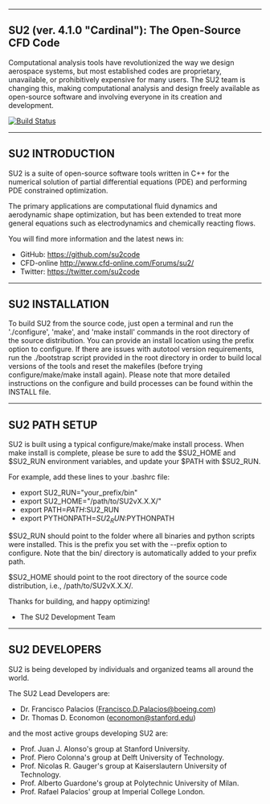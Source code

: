 -----------------------------------------------------------
  SU2 (ver. 4.1.0 "Cardinal"): The Open-Source CFD Code
-----------------------------------------------------------

Computational analysis tools have revolutionized the way we design aerospace systems, but most established codes are proprietary, unavailable, or prohibitively expensive for many users. The SU2 team is changing this, making computational analysis and design freely available as open-source software and involving everyone in its creation and development. 

[![Build Status](https://travis-ci.org/su2code/SU2.svg?branch=develop)](https://travis-ci.org/su2code/SU2)

----------------------------------------------------------
  SU2 INTRODUCTION 
----------------------------------------------------------

SU2 is a suite of open-source software tools written in C++ for the numerical solution of partial differential equations (PDE) and performing PDE constrained optimization. 

The primary applications are computational fluid dynamics and aerodynamic shape optimization, but has been extended to treat more general equations such as electrodynamics and chemically reacting flows. 

You will find more information and the latest news in:
   - GitHub:    https://github.com/su2code
   - CFD-online http://www.cfd-online.com/Forums/su2/
   - Twitter:   https://twitter.com/su2code

---------------------------------------------------
  SU2 INSTALLATION
---------------------------------------------------

To build SU2 from the source code, just open a terminal and run the './configure', 'make', and 'make install' commands in the root directory of the source distribution. You can provide an install location using the prefix option to configure. If there are issues with autotool version requirements, run the ./bootstrap script provided in the root directory in order to build local versions of the tools and reset the makefiles (before trying configure/make/make install again). Please note that more detailed instructions on the configure and build processes can be found within the INSTALL file.

----------------------------------------------------------
  SU2 PATH SETUP 
----------------------------------------------------------

SU2 is built using a typical configure/make/make install process. When make install is complete, please be sure to add the $SU2_HOME and $SU2_RUN environment variables, and update your $PATH with $SU2_RUN. 

For example, add these lines to your .bashrc file:

- export SU2_RUN="your_prefix/bin"
- export SU2_HOME="/path/to/SU2vX.X.X/"
- export PATH=$PATH:$SU2_RUN
- export PYTHONPATH=$SU2_RUN:$PYTHONPATH

$SU2_RUN should point to the folder where all binaries and python scripts were installed. This is the prefix you set with the --prefix option to configure. Note that the bin/ directory is automatically added to your prefix path.

$SU2_HOME should point to the root directory of the source code distribution, i.e., /path/to/SU2vX.X.X/.

Thanks for building, and happy optimizing!

- The SU2 Development Team

----------------------------------------------------------
  SU2 DEVELOPERS
----------------------------------------------------------

SU2 is being developed by individuals and organized teams all around the world. 

The SU2 Lead Developers are:

   - Dr. Francisco Palacios (Francisco.D.Palacios@boeing.com)
   - Dr. Thomas D. Economon (economon@stanford.edu)

and the most active groups developing SU2 are:

   - Prof. Juan J. Alonso's group at Stanford University.
   - Prof. Piero Colonna's group at Delft University of Technology.
   - Prof. Nicolas R. Gauger's group at Kaiserslautern University of Technology.
   - Prof. Alberto Guardone's group at Polytechnic University of Milan.
   - Prof. Rafael Palacios' group at Imperial College London.
